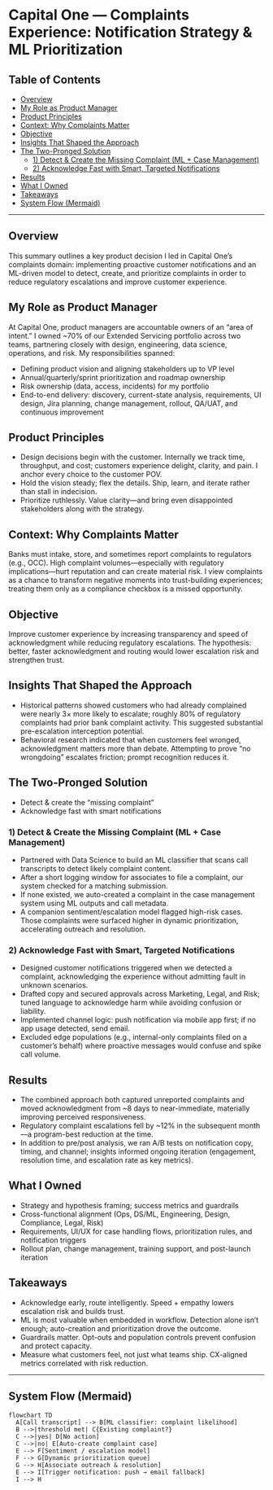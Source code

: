 # Capital One — Complaints Experience: Notification Strategy & ML Prioritization

## Table of Contents 
- [Overview](#overview)
- [My Role as Product Manager](#my-role-as-product-manager)
- [Product Principles](#product-principles)
- [Context: Why Complaints Matter](#context-why-complaints-matter)
- [Objective](#objective)
- [Insights That Shaped the Approach](#insights-that-shaped-the-approach)
- [The Two-Pronged Solution](#the-two-pronged-solution)
  - [1) Detect & Create the Missing Complaint (ML + Case Management)](#1-detect--create-the-missing-complaint-ml--case-management)
  - [2) Acknowledge Fast with Smart, Targeted Notifications](#2-acknowledge-fast-with-smart-targeted-notifications)
- [Results](#results)
- [What I Owned](#what-i-owned)
- [Takeaways](#takeaways)
- [System Flow (Mermaid)](#system-flow-mermaid)

---

## Overview

This summary outlines a key product decision I led in Capital One’s complaints domain: implementing proactive customer notifications and an ML-driven model to detect, create, and prioritize complaints in order to reduce regulatory escalations and improve customer experience.

## My Role as Product Manager

At Capital One, product managers are accountable owners of an “area of intent.” I owned ~70% of our Extended Servicing portfolio across two teams, partnering closely with design, engineering, data science, operations, and risk. My responsibilities spanned:

- Defining product vision and aligning stakeholders up to VP level
- Annual/quarterly/sprint prioritization and roadmap ownership
- Risk ownership (data, access, incidents) for my portfolio
- End-to-end delivery: discovery, current-state analysis, requirements, UI design, Jira planning, change management, rollout, QA/UAT, and continuous improvement

## Product Principles

- Design decisions begin with the customer. Internally we track time, throughput, and cost; customers experience delight, clarity, and pain. I anchor every choice to the customer POV.
- Hold the vision steady; flex the details. Ship, learn, and iterate rather than stall in indecision.
- Prioritize ruthlessly. Value clarity—and bring even disappointed stakeholders along with the strategy.

## Context: Why Complaints Matter

Banks must intake, store, and sometimes report complaints to regulators (e.g., OCC). High complaint volumes—especially with regulatory implications—hurt reputation and can create material risk. I view complaints as a chance to transform negative moments into trust-building experiences; treating them only as a compliance checkbox is a missed opportunity.

## Objective

Improve customer experience by increasing transparency and speed of acknowledgment while reducing regulatory escalations. The hypothesis: better, faster acknowledgment and routing would lower escalation risk and strengthen trust.

## Insights That Shaped the Approach

- Historical patterns showed customers who had already complained were nearly 3× more likely to escalate; roughly 80% of regulatory complaints had prior bank complaint activity. This suggested substantial pre-escalation interception potential.
- Behavioral research indicated that when customers feel wronged, acknowledgment matters more than debate. Attempting to prove “no wrongdoing” escalates friction; prompt recognition reduces it.

## The Two-Pronged Solution

- Detect & create the “missing complaint”
- Acknowledge fast with smart notifications

### 1) Detect & Create the Missing Complaint (ML + Case Management)

- Partnered with Data Science to build an ML classifier that scans call transcripts to detect likely complaint content.
- After a short logging window for associates to file a complaint, our system checked for a matching submission.
- If none existed, we auto-created a complaint in the case management system using ML outputs and call metadata.
- A companion sentiment/escalation model flagged high-risk cases. Those complaints were surfaced higher in dynamic prioritization, accelerating outreach and resolution.

### 2) Acknowledge Fast with Smart, Targeted Notifications

- Designed customer notifications triggered when we detected a complaint, acknowledging the experience without admitting fault in unknown scenarios.
- Drafted copy and secured approvals across Marketing, Legal, and Risk; tuned language to acknowledge harm while avoiding confusion or liability.
- Implemented channel logic: push notification via mobile app first; if no app usage detected, send email.
- Excluded edge populations (e.g., internal-only complaints filed on a customer’s behalf) where proactive messages would confuse and spike call volume.

## Results

- The combined approach both captured unreported complaints and moved acknowledgment from ~8 days to near-immediate, materially improving perceived responsiveness.
- Regulatory complaint escalations fell by ~12% in the subsequent month—a program-best reduction at the time.
- In addition to pre/post analysis, we ran A/B tests on notification copy, timing, and channel; insights informed ongoing iteration (engagement, resolution time, and escalation rate as key metrics).

## What I Owned

- Strategy and hypothesis framing; success metrics and guardrails
- Cross-functional alignment (Ops, DS/ML, Engineering, Design, Compliance, Legal, Risk)
- Requirements, UI/UX for case handling flows, prioritization rules, and notification triggers
- Rollout plan, change management, training support, and post-launch iteration

## Takeaways

- Acknowledge early, route intelligently. Speed + empathy lowers escalation risk and builds trust.
- ML is most valuable when embedded in workflow. Detection alone isn’t enough; auto-creation and prioritization drove the outcome.
- Guardrails matter. Opt-outs and population controls prevent confusion and protect capacity.
- Measure what customers feel, not just what teams ship. CX-aligned metrics correlated with risk reduction.

---

## System Flow (Mermaid)

```mermaid
flowchart TD
  A[Call transcript] --> B[ML classifier: complaint likelihood]
  B -->|threshold met| C{Existing complaint?}
  C -->|yes| D[No action]
  C -->|no| E[Auto-create complaint case]
  E --> F[Sentiment / escalation model]
  F --> G[Dynamic prioritization queue]
  G --> H[Associate outreach & resolution]
  E --> I[Trigger notification: push → email fallback]
  I --> H
